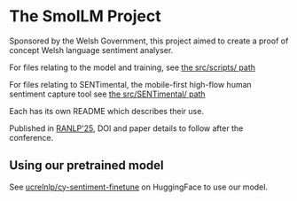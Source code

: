 # The SmolLM Project

Sponsored by the Welsh Government, this project aimed to create a proof of concept Welsh language sentiment analyser.

For files relating to the model and training, see [the src/scripts/ path](src/scripts/)

For files relating to SENTimental, the mobile-first high-flow human sentiment capture tool see [the src/SENTimental/ path](src/SENTimental/)

Each has its own README which describes their use.

Published in [RANLP'25](https://ranlp.org/ranlp2025/), DOI and paper details to follow after the conference.

## Using our pretrained model

See [ucrelnlp/cy-sentiment-finetune](https://huggingface.co/ucrelnlp/cy-sentiment-finetune) on HuggingFace to use our model.